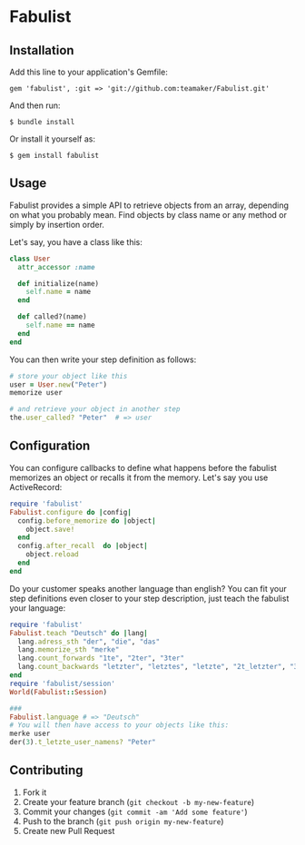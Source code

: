 # Fabulist

## Installation

Add this line to your application's Gemfile:

    gem 'fabulist', :git => 'git://github.com:teamaker/Fabulist.git'

And then run:

    $ bundle install

Or install it yourself as:

    $ gem install fabulist

## Usage

Fabulist provides a simple API to retrieve objects from an array, depending on what you probably mean. Find objects by class name or any method or simply by insertion order.

Let's say, you have a class like this:

```ruby
class User
  attr_accessor :name

  def initialize(name)
    self.name = name
  end

  def called?(name)
    self.name == name
  end
end

```

You can then write your step definition as follows:

```ruby
# store your object like this
user = User.new("Peter")
memorize user

# and retrieve your object in another step
the.user_called? "Peter"  # => user
```

## Configuration
You can configure callbacks to define what happens before the fabulist memorizes an object or recalls it from the memory. Let's say you use ActiveRecord:

```ruby
require 'fabulist'
Fabulist.configure do |config|
  config.before_memorize do |object|
    object.save!
  end
  config.after_recall  do |object|
    object.reload
  end
end

```

Do your customer speaks another language than english?
You can fit your step definitions even closer to your step description, just teach the fabulist your language:

```ruby
require 'fabulist'
Fabulist.teach "Deutsch" do |lang|
  lang.adress_sth "der", "die", "das"
  lang.memorize_sth "merke"
  lang.count_forwards "1te", "2ter", "3ter"
  lang.count_backwards "letzter", "letztes", "letzte", "2t_letzter", "3t_letztes", "4t_letzte"
end
require 'fabulist/session'
World(Fabulist::Session)

###
Fabulist.language # => "Deutsch"
# You will then have access to your objects like this:
merke user
der(3).t_letzte_user_namens? "Peter"
```

 ## Contributing

1. Fork it
2. Create your feature branch (`git checkout -b my-new-feature`)
3. Commit your changes (`git commit -am 'Add some feature'`)
4. Push to the branch (`git push origin my-new-feature`)
5. Create new Pull Request
